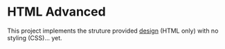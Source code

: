 # HTML Advanced
This project implements the struture provided [design](https://intranet.alxswe.com/rltoken/aGNsZzxZE92XAjRXDT0b4A) (HTML only) with no styling (CSS)... yet.